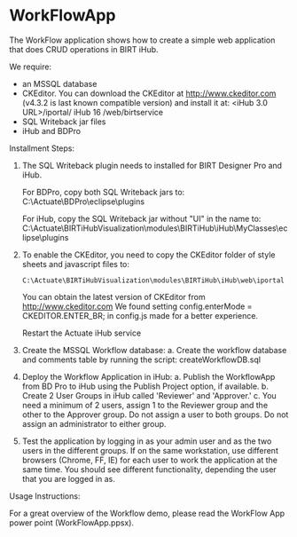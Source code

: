 WorkFlowApp
===========

The WorkFlow application shows how to create a simple web application that does CRUD operations in BIRT iHub.

We require:
   - an MSSQL database
   - CKEditor.  You can download the CKEditor at http://www.ckeditor.com (v4.3.2 is last known compatible version) and install it at:
   		 <iHub 3.0 URL>/iportal/ 
   		 iHub 16 /web/birtservice
   - SQL Writeback jar files
   - iHub and BDPro
   		

Installment Steps:

1. The SQL Writeback plugin needs to installed for BIRT Designer Pro and iHub.

	For BDPro, copy both SQL Writeback jars to:
		C:\Actuate\BDPro\eclipse\plugins
		
	For iHub, copy the SQL Writeback jar without "UI" in the name to:
		C:\Actuate\BIRTiHubVisualization\modules\BIRTiHub\iHub\MyClasses\eclipse\plugins
	
2. To enable the CKEditor, you need to copy the CKEditor folder of style sheets and javascript files to:

	   C:\Actuate\BIRTiHubVisualization\modules\BIRTiHub\iHub\web\iportal
	   
    You can obtain the latest version of CKEditor from http://www.ckeditor.com
    We found setting config.enterMode = CKEDITOR.ENTER_BR; in config.js made for a better experience.
    
    Restart the Actuate iHub service
    
3. Create the MSSQL Workflow database:
	a. Create the workflow database and comments table by running the script: createWorkflowDB.sql  
	
4. Deploy the Workflow Application in iHub:
	a. Publish the WorkflowApp from BD Pro to iHub using the Publish Project option, if available.
	b. Create 2 User Groups in iHub called 'Reviewer' and 'Approver.'
    c. You need a minimum of 2 users, assign 1 to the Reviewer group and the other to the Approver group.  Do not assign a user to both groups.  Do not assign an administrator to either group.

5. Test the application by logging in as your admin user and as the two users in the different groups.  If on the same workstation, use different browsers (Chrome, FF, IE) for each user to work the application at the same time.
   You should see different functionality, depending the user that you are logged in as.
   
Usage Instructions:

For a great overview of the Workflow demo, please read the WorkFlow App power point (WorkFlowApp.ppsx).
